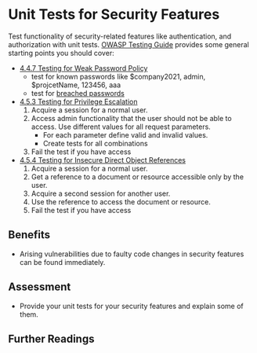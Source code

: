 # Unit Tests for Security Features

Test functionality of security-related features like authentication, and authorization with unit tests. [OWASP Testing Guide](https://owasp.org/www-project-web-security-testing-guide) provides some general starting points you should cover:

- [4.4.7 Testing for Weak Password Policy](https://owasp.org/www-project-web-security-testing-guide/v42/4-Web_Application_Security_Testing/04-Authentication_Testing/07-Testing_for_Weak_Password_Policy.html)
  - test for known passwords like $company2021, admin, $projcetName, 123456, aaa
  - test for [breached passwords](https://github.com/danielmiessler/SecLists/tree/master/Passwords)
- [4.5.3 Testing for Privilege Escalation](https://owasp.org/www-project-web-security-testing-guide/v42/4-Web_Application_Security_Testing/05-Authorization_Testing/03-Testing_for_Privilege_Escalation.html)
  1. Acquire a session for a normal user. 
  1. Access admin functionality that the user should not be able to access. Use different values for all request parameters. 
     - For each parameter define valid and invalid values. 
     - Create tests for all combinations      
  1. Fail the test if you have access
- [4.5.4 Testing for Insecure Direct Object References](https://owasp.org/www-project-web-security-testing-guide/v42/4-Web_Application_Security_Testing/05-Authorization_Testing/04-Testing_for_Insecure_Direct_Object_References.html)
  1. Acquire a session for a normal user. 
  1. Get a reference to a document or resource accessible only by the user.
  1. Acquire a second session for another user.
  1. Use the reference to access the document or resource.
  1. Fail the test if you have access


## Benefits

- Arising vulnerabilities due to faulty code changes in security features can be found immediately.

## Assessment

- Provide your unit tests for your security features and explain some of them.

## Further Readings
